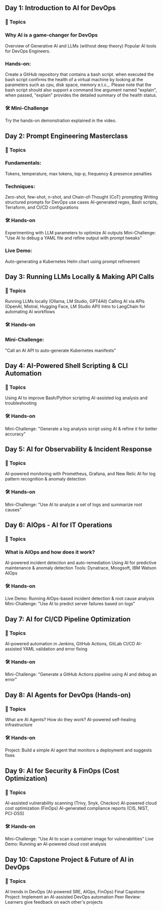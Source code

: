 ## Day 1: Introduction to AI for DevOps
### 📌 Topics
### Why AI is a game-changer for DevOps
Overview of Generative AI and LLMs (without deep theory)
Popular AI tools for DevOps Engineers.
### Hands-on: 
Create a GitHub repository that contains a bash script. when executed the bash script confirms the health of a virtual machine by looking at the parameters such as cpu, disk space, memory e.t.c.,. Please note that the bash script should also support a command line argument named "explain", when passed, "explain" provides the detailed summary of the health status.
### 🛠 Mini-Challenge
Try the hands-on demonstration explained in the video.

## Day 2: Prompt Engineering Masterclass
### 📌 Topics
### Fundamentals: 
Tokens, temperature, max tokens, top-p, frequency & presence penalties
### Techniques: 
Zero-shot, few-shot, n-shot, and Chain-of-Thought (CoT) prompting
Writing structured prompts for DevOps use cases
AI-generated regex, Bash scripts, Terraform, and CI/CD configurations
### 🛠 Hands-on
Experimenting with LLM parameters to optimize AI outputs
Mini-Challenge: 
"Use AI to debug a YAML file and refine output with prompt tweaks"
### Live Demo: 
Auto-generating a Kubernetes Helm chart using prompt refinement

## Day 3: Running LLMs Locally & Making API Calls
### 📌 Topics
Running LLMs locally (Ollama, LM Studio, GPT4All)
Calling AI via APIs (OpenAI, Mistral, Hugging Face, LM Studio API)
Intro to LangChain for automating AI workflows
### 🛠 Hands-on 
### Mini-Challenge:
"Call an AI API to auto-generate Kubernetes manifests"

## Day 4: AI-Powered Shell Scripting & CLI Automation
### 📌 Topics
Using AI to improve Bash/Python scripting
AI-assisted log analysis and troubleshooting
### 🛠 Hands-on
Mini-Challenge: "Generate a log analysis script using AI & refine it for better accuracy"

## Day 5: AI for Observability & Incident Response
### 📌 Topics
AI-powered monitoring with Prometheus, Grafana, and New Relic
AI for log pattern recognition & anomaly detection
### 🛠 Hands-on
Mini-Challenge: "Use AI to analyze a set of logs and summarize root causes"

## Day 6: AIOps - AI for IT Operations
### 📌 Topics
### What is AIOps and how does it work?
AI-powered incident detection and auto-remediation
Using AI for predictive maintenance & anomaly detection
Tools: Dynatrace, Moogsoft, IBM Watson AIOps
### 🛠 Hands-on
Live Demo: Running AIOps-based incident detection & root cause analysis
Mini-Challenge: "Use AI to predict server failures based on logs"

## Day 7: AI for CI/CD Pipeline Optimization
### 📌 Topics
AI-powered automation in Jenkins, GitHub Actions, GitLab CI/CD
AI-assisted YAML validation and error fixing
### 🛠 Hands-on
Mini-Challenge: "Generate a GitHub Actions pipeline using AI and debug an error"

## Day 8: AI Agents for DevOps (Hands-on)
### 📌 Topics
What are AI Agents? How do they work?
AI-powered self-healing infrastructure
### 🛠 Hands-on
Project: Build a simple AI agent that monitors a deployment and suggests fixes

## Day 9: AI for Security & FinOps (Cost Optimization)
### 📌 Topics
AI-assisted vulnerability scanning (Trivy, Snyk, Checkov)
AI-powered cloud cost optimization (FinOps)
AI-generated compliance reports (CIS, NIST, PCI-DSS)
### 🛠 Hands-on
Mini-Challenge: "Use AI to scan a container image for vulnerabilities"
Live Demo: Running an AI-powered cloud cost analysis

## Day 10: Capstone Project & Future of AI in DevOps
### 📌 Topics
AI trends in DevOps (AI-powered SRE, AIOps, FinOps)
Final Capstone Project: Implement an AI-assisted DevOps automation
Peer Review: Learners give feedback on each other's projects
